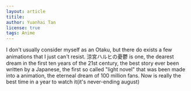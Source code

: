 ```yaml
---
layout: article
titile: 
author: Yuanhai Tan
license: true
tags: Anime
---
```

I don't usually consider myself as an Otaku, but there do exists a few animations that I just can't resist. 涼宮ハルヒの憂鬱 is one, the dearest dream in the first ten years of the 21st century, the best story ever been written by a Japanese, the first so called "light novel" that was been made into a animation, the eterneal dream of 100 million fans. Now is really the best time in a year to watch it(it's never-ending august)